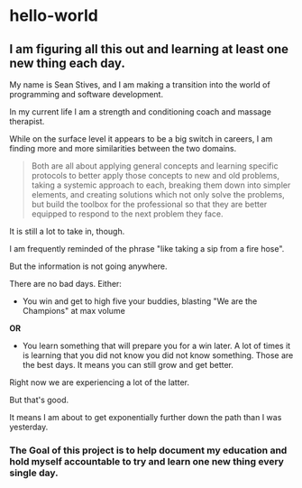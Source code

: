 # hello-world
## I am figuring all this out and learning at least one new thing each day.


My name is Sean Stives, and I am making a transition into the world of programming and software development.

In my current life I am a strength and conditioning coach and massage therapist.

While on the surface level it appears to be a big switch in careers, I am finding more and more similarities between the two domains.

> Both are all about applying general concepts and learning specific protocols to better apply those concepts to new and old problems, taking a systemic approach to each, breaking them down into simpler elements, and creating solutions which not only solve the problems, but build the toolbox for the professional so that they are better equipped to respond to the next problem they face. 

It is still a lot to take in, though. 

I am frequently reminded of the phrase "like taking a sip from a fire hose". 

But the information is not going anywhere. 

There are no bad days. Either: 
- You win and get to high five your buddies, blasting "We are the Champions" at max volume

**OR**

- You learn something that will prepare you for a win later. A lot of times it is learning that you did not know you did not know something. Those are the best days. It means you can still grow and get better. 

Right now we are experiencing a lot of the latter. 

But that's good. 

It means I am about to get exponentially further down the path than I was yesterday. 

### The Goal of this project is to help document my education and hold myself accountable to try and learn one new thing every single day. 
